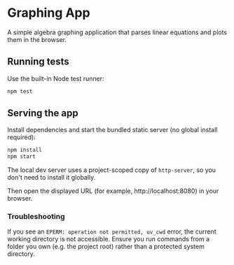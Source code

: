 # Graphing App

A simple algebra graphing application that parses linear equations and plots them in the browser.

## Running tests

Use the built-in Node test runner:

```bash
npm test
```

## Serving the app

Install dependencies and start the bundled static server (no global install required):

```bash
npm install
npm start
```

The local dev server uses a project-scoped copy of `http-server`, so you don't need to install it globally.

Then open the displayed URL (for example, http://localhost:8080) in your browser.

### Troubleshooting

If you see an `EPERM: operation not permitted, uv_cwd` error, the current working directory is not accessible.
Ensure you run commands from a folder you own (e.g. the project root) rather than a protected system directory.
